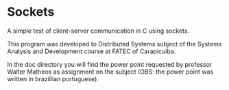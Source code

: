 # Sockets

A simple test of client-server communication in C using sockets.

This program was developed to Distributed Systems subject of the Systems Analysis and Development course at FATEC of Carapicuíba.

In the doc directory you will find the power point requested by professor Walter Matheos as assignment on the subject (OBS: the power point was written in brazillian portuguese).

